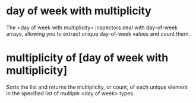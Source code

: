 # day of week with multiplicity

The &lt;day of week with multiplicity&gt; inspectors deal with day-of-week arrays, allowing you to extract unique day-of-week values and count them.

# multiplicity of [day of week with multiplicity]

Sorts the list and returns the multiplicity, or count, of each unique element in the specified list of multiple &lt;day of week&gt; types.
